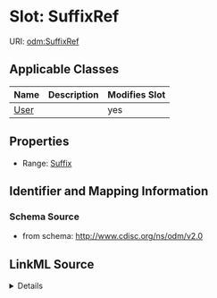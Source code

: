 # Slot: SuffixRef

URI: [odm:SuffixRef](http://www.cdisc.org/ns/odm/v2.0/SuffixRef)



<!-- no inheritance hierarchy -->




## Applicable Classes

| Name | Description | Modifies Slot |
| --- | --- | --- |
[User](User.md) |  |  yes  |







## Properties

* Range: [Suffix](Suffix.md)





## Identifier and Mapping Information







### Schema Source


* from schema: http://www.cdisc.org/ns/odm/v2.0




## LinkML Source

<details>
```yaml
name: SuffixRef
from_schema: http://www.cdisc.org/ns/odm/v2.0
rank: 1000
alias: SuffixRef
domain_of:
- User
range: Suffix

```
</details>